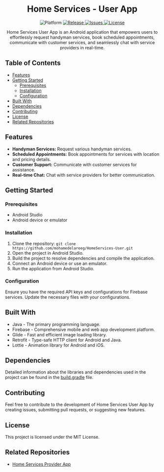 <h1 align="center">Home Services - User App</h1>
<p align="center">
  <img src="https://img.shields.io/badge/Platform-Android-brightgreen" alt="Platform">
  <a href="https://github.com/mohamedelareeg/HomeServices-User/releases">
    <img src="https://img.shields.io/github/v/release/mohamedelareeg/HomeServices-User" alt="Release">
  </a>
  <a href="https://github.com/mohamedelareeg/HomeServices-User/issues">
    <img src="https://img.shields.io/github/issues/mohamedelareeg/HomeServices-User" alt="Issues">
  </a>
  <a href="https://opensource.org/licenses/MIT">
    <img src="https://img.shields.io/badge/License-MIT-blue.svg" alt="License">
  </a>
</p>

<p align="center">
  Home Services User App is an Android application that empowers users to effortlessly request handyman services, book scheduled appointments, communicate with customer services, and seamlessly chat with service providers in real-time.
</p>

## Table of Contents

- [Features](#features)
- [Getting Started](#getting-started)
  - [Prerequisites](#prerequisites)
  - [Installation](#installation)
  - [Configuration](#configuration)
- [Built With](#built-with)
- [Dependencies](#dependencies)
- [Contributing](#contributing)
- [License](#license)
- [Related Repositories](#related-repositories)

## Features

- **Handyman Services:** Request various handyman services.
- **Scheduled Appointments:** Book appointments for services with location and pricing details.
- **Customer Support:** Communicate with customer services for assistance.
- **Real-time Chat:** Chat with service providers for better communication.

## Getting Started

### Prerequisites

- Android Studio
- Android device or emulator

### Installation

1. Clone the repository: `git clone https://github.com/mohamedelareeg/HomeServices-User.git`
2. Open the project in Android Studio.
3. Build the project to resolve dependencies and compile the application.
4. Connect an Android device or use an emulator.
5. Run the application from Android Studio.

### Configuration

Ensure you have the required API keys and configurations for Firebase services. Update the necessary files with your configurations.

## Built With

- Java - The primary programming language.
- Firebase - Comprehensive mobile and web app development platform.
- Glide - Fast and efficient image loading library.
- Retrofit - Type-safe HTTP client for Android and Java.
- Lottie - Animation library for Android and iOS.

## Dependencies

Detailed information about the libraries and dependencies used in the project can be found in the [build.gradle](app/build.gradle) file.

## Contributing

Feel free to contribute to the development of Home Services User App by creating issues, submitting pull requests, or suggesting new features.

## License

This project is licensed under the MIT License.

## Related Repositories

- [Home Services Provider App](https://github.com/mohamedelareeg/HomeServices-Provider)

